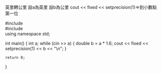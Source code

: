 英里轉公里
設a為英里
設b為公里
cout << fixed << setprecision(1)=>到小數點第一位


#include<iostream>  
#include <iomanip>  
using namespace std;

int main()
{
    int a;
    while (cin >> a) {
        double b = a * 1.6;
        cout << fixed << setprecision(1) << b << "\n";
    }

    return 0;
}
